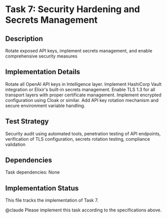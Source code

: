 # Task 7: Security Hardening and Secrets Management

## Description
Rotate exposed API keys, implement secrets management, and enable comprehensive security measures

## Implementation Details
Rotate all OpenAI API keys in Intelligence layer. Implement HashiCorp Vault integration or Elixir's built-in secrets management. Enable TLS 1.3 for all transport layers with proper certificate management. Implement encrypted configuration using Cloak or similar. Add API key rotation mechanism and secure environment variable handling.

## Test Strategy
Security audit using automated tools, penetration testing of API endpoints, verification of TLS configuration, secrets rotation testing, compliance validation

## Dependencies
Task dependencies: None

## Implementation Status
This file tracks the implementation of Task 7.

@claude Please implement this task according to the specifications above.
